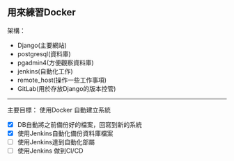 用來練習Docker
---
架構：
* Django(主要網站)
* postgresql(資料庫)
* pgadmin4(方便觀察資料庫)
* jenkins(自動化工作)
* remote_host(操作一些工作事項)
* GitLab(用於存放Django的版本控管)
---
主要目標：
使用Docker 自動建立系統
 - [x] DB自動將之前備份好的檔案，回寫到新的系統
 - [x] 使用Jenkins自動化備份資料庫檔案
 - [ ] 使用Jenkins達到自動化部屬
 - [ ] 使用Jenkins 做到CI/CD